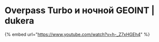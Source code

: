 # Overpass Turbo и ночной GEOINT | dukera

{% embed url="https://www.youtube.com/watch?v=h-_Z7xHGEh4" %}
